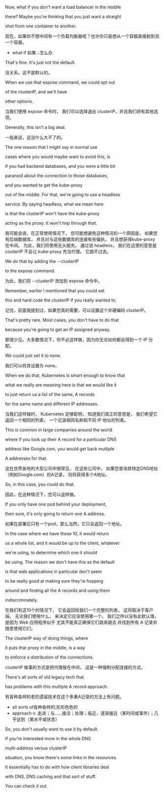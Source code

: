 Now, what if you don't want a load balancer in the middle

there? Maybe you're thinking that you just want a straight

shot from one container to another.

现在，如果你不想中间有一个负载均衡器呢？也许你只是想从一个容器直接射到另一个容器。
* what if 如果…怎么办

That's fine. It's just not the default.

没关系。这不是默认的。

When we use that expose command, we could opt out

of the clusterIP, and we'll have

other options.

当我们使用 expose 命令时，
我们可以选择退出 clusterIP，并且我们将有其他选项。

Generally, this isn't a big deal.

一般来说，这没什么大不了的。

The one reason that I might say in normal use

cases where you would maybe want to avoid this, is

if you had backend databases, and you were a little bit

paranoid about the connection to those databases,

and you wanted to get the kube-proxy

out of the middle. For that, we're going to use a headless

service. By saying headless, what we mean here

is that the clusterIP won't have the kube-proxy

acting as the proxy. It won't hop through that.

我可能会说，在正常使用情况下，
您可能想避免这种情况的一个原因是，
如果您有后端数据库，
并且对与这些数据库的连接有些偏执，
并且想获得kube-proxy 在中间。
为此，我们将使用无头服务。
通过说 headless，
我们在这里的意思是 clusterIP
不会让 kube-proxy 充当代理。
它跳不过去。

We do that by adding the --clusterIP

to the expose command.

为此，我们将 --clusterIP 添加到 expose 命令中。

Remember, earlier I mentioned that you could set

this and hard code the clusterIP if you really wanted to.

记住，前面我提到过，如果您真的需要，可以设置这个并硬编码 clusterIP。

That's pretty rare. Most cases, you don't have to do that

because you're going to get an IP assigned anyway.

那很少见。大多数情况下，你不必这样做，因为你无论如何都会得到一个 IP 分配。

We could just set it to none.

我们可以将其设置为 none。

When we do that, Kubernetes is smart enough to know that

what we really are meaning here is that we would like it

to just return us a list of the same, A records

for the same name and different IP addresses.

当我们这样做时，
Kubernetes 足够聪明，
知道我们真正的意思是，
我们希望它返回一个相同的列表，
一个记录相同名称和不同 IP 地址的列表。

This is common in large companies around the world

where if you look up their A record for a particular DNS

address like Google.com, you would get back multiple

A addresses for that.

这在世界各地的大型公司中很常见，
在这些公司中，
如果您查询其特定DNS地址（例如Google.com）的A记录，
则将获得多个A地址。

So, in this case, you could do that.

因此，在这种情况下，您可以这样做。

If you only have one pod behind your deployment,

then sure, it's only going to return one A address.

如果在部署后只有一个pod，那么当然，它只会返回一个地址。

In the case where we have these 10, it would return

us a whole list, and it would be up to the client, whatever

we're using, to determine which one it should

be using. The reason we don't have this as the default

is that web applications in particular don't seem

to be really good at making sure they're hopping

around and finding all the A records and using them

indiscriminately.

在我们有这10个的情况下，
它会返回给我们一个完整的列表，
这将取决于客户端，
无论我们使用什么，
来决定它应该使用哪一个。
我们之所以没有此默认值，
是因为 Web 应用程序似乎
尤其不能真正确保它们跳来跳去
并找到所有 A 记录并随意使用它们。

The clusterIP way of doing things, where

it puts that proxy in the middle, is a way

to enforce a distribution of the connections.

clusterIP 做事的方式是把代理放在中间，
这是一种强制分配连接的方式。

There's all sorts of old legacy tech that

has problems with this multiple A record approach.

有各种各样的老的遗留技术在这个多重A记录的方法上有问题。
* all sorts of各种各样的;形形色色的
* approach v. 走进；与……接洽；处理；临近，逐渐接近（某时间或事件）；几乎达到（某水平或状态）

So, you don't usually want to use it by default.

If you're interested more in the whole DNS

multi-address versus clusterIP

situation, you know there's some links in the resources.

It essentially has to do with how client libraries deal

with DNS, DNS caching and that sort of stuff.

You can check it out.

